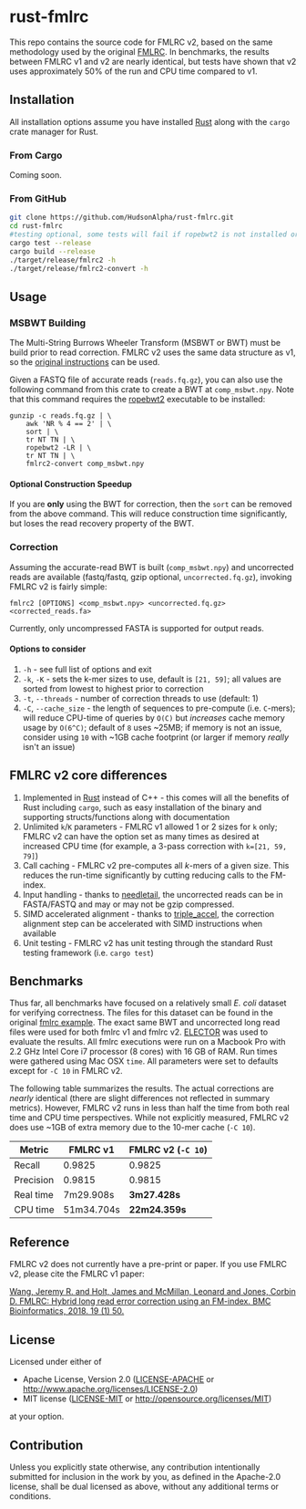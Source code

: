 # rust-fmlrc

This repo contains the source code for FMLRC v2, based on the same methodology used by the original [FMLRC](https://github.com/holtjma/fmlrc).  In benchmarks, the results between FMLRC v1 and v2 are nearly identical, but tests have shown that v2 uses approximately 50% of the run and CPU time compared to v1.

## Installation
All installation options assume you have installed [Rust](https://www.rust-lang.org) along with the `cargo` crate manager for Rust.

### From Cargo
Coming soon.

### From GitHub
```bash 
git clone https://github.com/HudsonAlpha/rust-fmlrc.git
cd rust-fmlrc
#testing optional, some tests will fail if ropebwt2 is not installed or cannot be found on PATH
cargo test --release
cargo build --release
./target/release/fmlrc2 -h
./target/release/fmlrc2-convert -h
```

## Usage
### MSBWT Building
The Multi-String Burrows Wheeler Transform (MSBWT or BWT) must be build prior to read correction. FMLRC v2 uses the same data structure as v1, so the [original instructions](https://github.com/holtjma/fmlrc#building-the-short-read-bwt) can be used.

Given a FASTQ file of accurate reads (`reads.fq.gz`), you can also use the following command from this crate to create a BWT at `comp_msbwt.npy`.  Note that this command requires the [ropebwt2](https://github.com/lh3/ropebwt2) executable to be installed:
```
gunzip -c reads.fq.gz | \
    awk 'NR % 4 == 2' | \
    sort | \
    tr NT TN | \
    ropebwt2 -LR | \
    tr NT TN | \
    fmlrc2-convert comp_msbwt.npy
```

#### Optional Construction Speedup
If you are **only** using the BWT for correction, then the `sort` can be removed from the above command. This will reduce construction time significantly, but loses the read recovery property of the BWT.

### Correction
Assuming the accurate-read BWT is built (`comp_msbwt.npy`) and uncorrected reads are available (fastq/fastq, gzip optional, `uncorrected.fq.gz`), invoking FMLRC v2 is fairly simple:
```
fmlrc2 [OPTIONS] <comp_msbwt.npy> <uncorrected.fq.gz> <corrected_reads.fa>
```

Currently, only uncompressed FASTA is supported for output reads.

#### Options to consider
1. `-h` - see full list of options and exit
2. `-k`, `-K` - sets the k-mer sizes to use, default is `[21, 59]`; all values are sorted from lowest to highest prior to correction
3. `-t`, `--threads` - number of correction threads to use (default: 1)
4. `-C`, `--cache_size` - the length of sequences to pre-compute (i.e. `C`-mers); will reduce CPU-time of queries by `O(C)` but *increases* cache memory usage by `O(6^C)`; default of `8` uses ~25MB; if memory is not an issue, consider using `10` with ~1GB cache footprint (or larger if memory _really_ isn't an issue)

## FMLRC v2 core differences
1. Implemented in [Rust](https://www.rust-lang.org) instead of C++ - this comes will all the benefits of Rust including `cargo`, such as easy installation of the binary and supporting structs/functions along with documentation
2. Unlimited `k`/`K` parameters - FMLRC v1 allowed 1 or 2 sizes for `k` only; FMLRC v2 can have the option set as many times as desired at increased CPU time (for example, a 3-pass correction with `k=[21, 59, 79]`) 
3. Call caching - FMLRC v2 pre-computes all _k_-mers of a given size. This reduces the run-time significantly by cutting reducing calls to the FM-index.
4. Input handling - thanks to [needletail](https://crates.io/crates/needletail), the uncorrected reads can be in FASTA/FASTQ and may or may not be gzip compressed.
5. SIMD accelerated alignment - thanks to [triple_accel](https://crates.io/crates/triple_accel), the correction alignment step can be accelerated with SIMD instructions when available
6. Unit testing - FMLRC v2 has unit testing through the standard Rust testing framework (i.e. `cargo test`)

## Benchmarks
Thus far, all benchmarks have focused on a relatively small _E. coli_ dataset for verifying correctness.
The files for this dataset can be found in the original [fmlrc example](https://github.com/holtjma/fmlrc/blob/master/example/run_example.sh).
The exact same BWT and uncorrected long read files were used for both fmlrc v1 and fmlrc v2.
[ELECTOR](https://github.com/kamimrcht/ELECTOR) was used to evaluate the results.
All fmlrc executions were run on a Macbook Pro with 2.2 GHz Intel Core i7 processor (8 cores) with 16 GB of RAM.
Run times were gathered using Mac OSX `time`.
All parameters were set to defaults except for `-C 10` in FMLRC v2.

The following table summarizes the results. 
The actual corrections are _nearly_ identical (there are slight differences not reflected in summary metrics).
However, FMLRC v2 runs in less than half the time from both real time and CPU time perspectives. 
While not explicitly measured, FMLRC v2 does use ~1GB of extra memory due to the 10-mer cache (`-C 10`).

| Metric | FMLRC v1 | FMLRC v2 (`-C 10`) |
| - | - | - |
| Recall | 0.9825 | 0.9825 |
| Precision | 0.9815 | 0.9815 |
| Real time | 7m29.908s | **3m27.428s** |
| CPU time | 51m34.704s | **22m24.359s** |

## Reference
FMLRC v2 does not currently have a pre-print or paper. If you use FMLRC v2, please cite the FMLRC v1 paper:

[Wang, Jeremy R. and Holt, James and McMillan, Leonard and Jones, Corbin D. FMLRC: Hybrid long read error correction using an FM-index. BMC Bioinformatics, 2018. 19 (1) 50.](https://bmcbioinformatics.biomedcentral.com/articles/10.1186/s12859-018-2051-3)

## License
Licensed under either of

 * Apache License, Version 2.0
   ([LICENSE-APACHE](LICENSE-APACHE) or http://www.apache.org/licenses/LICENSE-2.0)
 * MIT license
   ([LICENSE-MIT](LICENSE-MIT) or http://opensource.org/licenses/MIT)

at your option.

## Contribution
Unless you explicitly state otherwise, any contribution intentionally submitted
for inclusion in the work by you, as defined in the Apache-2.0 license, shall be
dual licensed as above, without any additional terms or conditions.